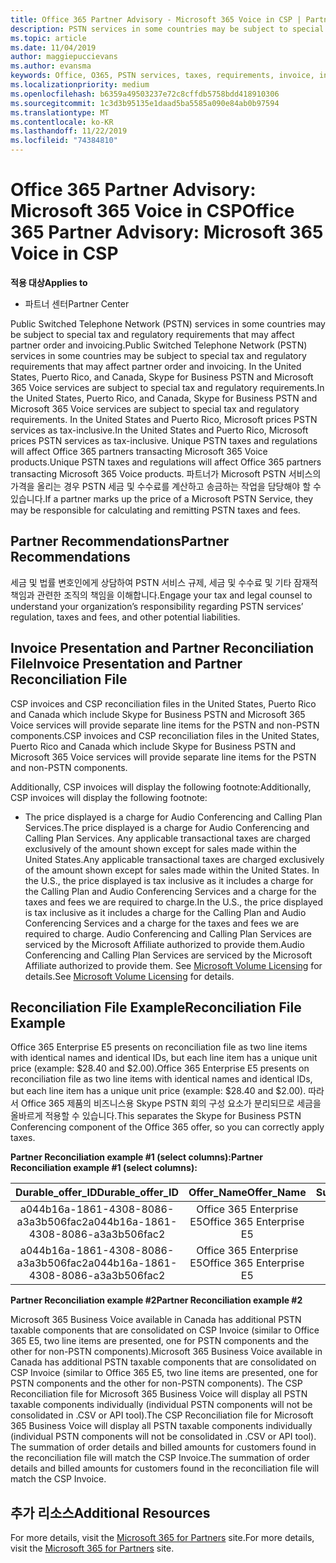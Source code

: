 ```yaml
---
title: Office 365 Partner Advisory - Microsoft 365 Voice in CSP | Partner Center
description: PSTN services in some countries may be subject to special tax and regulatory requirements that may affect partner order and invoicing.
ms.topic: article
ms.date: 11/04/2019
author: maggiepuccievans
ms.author: evansma
keywords: Office, O365, PSTN services, taxes, requirements, invoice, invoicing
ms.localizationpriority: medium
ms.openlocfilehash: b6359a49503237e72c8cffdb5758bdd418910306
ms.sourcegitcommit: 1c3d3b95135e1daad5ba5585a090e84ab0b97594
ms.translationtype: MT
ms.contentlocale: ko-KR
ms.lasthandoff: 11/22/2019
ms.locfileid: "74384810"
---
```

# <a name="office-365-partner-advisory-microsoft-365-voice-in-csp"></a><span data-ttu-id="b3450-104">Office 365 Partner Advisory: Microsoft 365 Voice in CSP</span><span class="sxs-lookup"><span data-stu-id="b3450-104">Office 365 Partner Advisory: Microsoft 365 Voice in CSP</span></span>

<span data-ttu-id="b3450-105">**적용 대상**</span><span class="sxs-lookup"><span data-stu-id="b3450-105">**Applies to**</span></span>

- <span data-ttu-id="b3450-106">파트너 센터</span><span class="sxs-lookup"><span data-stu-id="b3450-106">Partner Center</span></span>  

<span data-ttu-id="b3450-107">Public Switched Telephone Network (PSTN) services in some countries may be subject to special tax and regulatory requirements that may affect partner order and invoicing.</span><span class="sxs-lookup"><span data-stu-id="b3450-107">Public Switched Telephone Network (PSTN) services in some countries may be subject to special tax and regulatory requirements that may affect partner order and invoicing.</span></span>  <span data-ttu-id="b3450-108">In the United States, Puerto Rico, and Canada, Skype for Business PSTN and Microsoft 365 Voice services are subject to special tax and regulatory requirements.</span><span class="sxs-lookup"><span data-stu-id="b3450-108">In the United States, Puerto Rico, and Canada, Skype for Business PSTN and Microsoft 365 Voice services are subject to special tax and regulatory requirements.</span></span> <span data-ttu-id="b3450-109">In the United States and Puerto Rico, Microsoft prices PSTN services as tax-inclusive.</span><span class="sxs-lookup"><span data-stu-id="b3450-109">In the United States and Puerto Rico, Microsoft prices PSTN services as tax-inclusive.</span></span>  <span data-ttu-id="b3450-110">Unique PSTN taxes and regulations will affect Office 365 partners transacting Microsoft 365 Voice products.</span><span class="sxs-lookup"><span data-stu-id="b3450-110">Unique PSTN taxes and regulations will affect Office 365 partners transacting Microsoft 365 Voice products.</span></span>  <span data-ttu-id="b3450-111">파트너가 Microsoft PSTN 서비스의 가격을 올리는 경우 PSTN 세금 및 수수료를 계산하고 송금하는 작업을 담당해야 할 수 있습니다.</span><span class="sxs-lookup"><span data-stu-id="b3450-111">If a partner marks up the price of a Microsoft PSTN Service, they may be responsible for calculating and remitting PSTN taxes and fees.</span></span>

## <a name="partner-recommendations"></a><span data-ttu-id="b3450-112">Partner Recommendations</span><span class="sxs-lookup"><span data-stu-id="b3450-112">Partner Recommendations</span></span>

<span data-ttu-id="b3450-113">세금 및 법률 변호인에게 상담하여 PSTN 서비스 규제, 세금 및 수수료 및 기타 잠재적 책임과 관련한 조직의 책임을 이해합니다.</span><span class="sxs-lookup"><span data-stu-id="b3450-113">Engage your tax and legal counsel to understand your organization’s responsibility regarding PSTN services’ regulation, taxes and fees, and other potential liabilities.</span></span>

## <a name="invoice-presentation-and-partner-reconciliation-file"></a><span data-ttu-id="b3450-114">Invoice Presentation and Partner Reconciliation File</span><span class="sxs-lookup"><span data-stu-id="b3450-114">Invoice Presentation and Partner Reconciliation File</span></span>

<span data-ttu-id="b3450-115">CSP invoices and CSP reconciliation files in the United States, Puerto Rico and Canada which include Skype for Business PSTN and Microsoft 365 Voice services will provide separate line items for the PSTN and non-PSTN components.</span><span class="sxs-lookup"><span data-stu-id="b3450-115">CSP invoices and CSP reconciliation files in the United States, Puerto Rico and Canada which include Skype for Business PSTN and Microsoft 365 Voice services will provide separate line items for the PSTN and non-PSTN components.</span></span>

<span data-ttu-id="b3450-116">Additionally, CSP invoices will display the following footnote:</span><span class="sxs-lookup"><span data-stu-id="b3450-116">Additionally, CSP invoices will display the following footnote:</span></span>

* <span data-ttu-id="b3450-117">The price displayed is a charge for Audio Conferencing and Calling Plan Services.</span><span class="sxs-lookup"><span data-stu-id="b3450-117">The price displayed is a charge for Audio Conferencing and Calling Plan Services.</span></span>  <span data-ttu-id="b3450-118">Any applicable transactional taxes are charged exclusively of the amount shown except for sales made within the United States.</span><span class="sxs-lookup"><span data-stu-id="b3450-118">Any applicable transactional taxes are charged exclusively of the amount shown except for sales made within the United States.</span></span>  <span data-ttu-id="b3450-119">In the U.S., the price displayed is tax inclusive as it includes a charge for the Calling Plan and Audio Conferencing Services and a charge for the taxes and fees we are required to charge.</span><span class="sxs-lookup"><span data-stu-id="b3450-119">In the U.S., the price displayed is tax inclusive as it includes a charge for the Calling Plan and Audio Conferencing Services and a charge for the taxes and fees we are required to charge.</span></span>  <span data-ttu-id="b3450-120">Audio Conferencing and Calling Plan Services are serviced by the Microsoft Affiliate authorized to provide them.</span><span class="sxs-lookup"><span data-stu-id="b3450-120">Audio Conferencing and Calling Plan Services are serviced by the Microsoft Affiliate authorized to provide them.</span></span>  <span data-ttu-id="b3450-121">See [Microsoft Volume Licensing](https://go.microsoft.com/fwlink/?LinkId=690247) for details.</span><span class="sxs-lookup"><span data-stu-id="b3450-121">See [Microsoft Volume Licensing](https://go.microsoft.com/fwlink/?LinkId=690247) for details.</span></span>

## <a name="reconciliation-file-example"></a><span data-ttu-id="b3450-122">Reconciliation File Example</span><span class="sxs-lookup"><span data-stu-id="b3450-122">Reconciliation File Example</span></span>

<span data-ttu-id="b3450-123">Office 365 Enterprise E5 presents on reconciliation file as two line items with identical names and identical IDs, but each line item has a unique unit price (example: $28.40 and $2.00).</span><span class="sxs-lookup"><span data-stu-id="b3450-123">Office 365 Enterprise E5 presents on reconciliation file as two line items with identical names and identical IDs, but each line item has a unique unit price (example: $28.40 and $2.00).</span></span> <span data-ttu-id="b3450-124">따라서 Office 365 제품의 비즈니스용 Skype PSTN 회의 구성 요소가 분리되므로 세금을 올바르게 적용할 수 있습니다.</span><span class="sxs-lookup"><span data-stu-id="b3450-124">This separates the Skype for Business PSTN Conferencing component of the Office 365 offer, so you can correctly apply taxes.</span></span>

<span data-ttu-id="b3450-125">**Partner Reconciliation example #1 (select columns):**</span><span class="sxs-lookup"><span data-stu-id="b3450-125">**Partner Reconciliation example #1 (select columns):**</span></span>

|<span data-ttu-id="b3450-126">**Durable_offer_ID**</span><span class="sxs-lookup"><span data-stu-id="b3450-126">**Durable_offer_ID**</span></span>|<span data-ttu-id="b3450-127">**Offer_Name**</span><span class="sxs-lookup"><span data-stu-id="b3450-127">**Offer_Name**</span></span>|<span data-ttu-id="b3450-128">**Subscription_Start_Date**</span><span class="sxs-lookup"><span data-stu-id="b3450-128">**Subscription_Start_Date**</span></span>|<span data-ttu-id="b3450-129">**Subscription_End_Date**</span><span class="sxs-lookup"><span data-stu-id="b3450-129">**Subscription_End_Date**</span></span>|<span data-ttu-id="b3450-130">**Charge_Start_Date**</span><span class="sxs-lookup"><span data-stu-id="b3450-130">**Charge_Start_Date**</span></span>|<span data-ttu-id="b3450-131">**Charge_End_Date**</span><span class="sxs-lookup"><span data-stu-id="b3450-131">**Charge_End_Date**</span></span>|<span data-ttu-id="b3450-132">**Charge_Type**</span><span class="sxs-lookup"><span data-stu-id="b3450-132">**Charge_Type**</span></span>|<span data-ttu-id="b3450-133">**Unit_Price**</span><span class="sxs-lookup"><span data-stu-id="b3450-133">**Unit_Price**</span></span>|
|:----:|:----:|:----:|:----:|:----:|:----:|:----:|:----:|
|<span data-ttu-id="b3450-134">a044b16a-1861-4308-8086-a3a3b506fac2</span><span class="sxs-lookup"><span data-stu-id="b3450-134">a044b16a-1861-4308-8086-a3a3b506fac2</span></span>   |<span data-ttu-id="b3450-135">Office 365 Enterprise E5</span><span class="sxs-lookup"><span data-stu-id="b3450-135">Office 365 Enterprise E5</span></span>   |<span data-ttu-id="b3450-136">8/10/2019 0:00</span><span class="sxs-lookup"><span data-stu-id="b3450-136">8/10/2019 0:00</span></span>   |<span data-ttu-id="b3450-137">8/11/2019 0:00</span><span class="sxs-lookup"><span data-stu-id="b3450-137">8/11/2019 0:00</span></span>   |<span data-ttu-id="b3450-138">8/11/2019 0:00</span><span class="sxs-lookup"><span data-stu-id="b3450-138">8/11/2019 0:00</span></span>|<span data-ttu-id="b3450-139">9/10/2019 0:00</span><span class="sxs-lookup"><span data-stu-id="b3450-139">9/10/2019 0:00</span></span>   |<span data-ttu-id="b3450-140">주기 수수료</span><span class="sxs-lookup"><span data-stu-id="b3450-140">Cycle fee</span></span>   |<span data-ttu-id="b3450-141">28.40</span><span class="sxs-lookup"><span data-stu-id="b3450-141">28.40</span></span>   |
|<span data-ttu-id="b3450-142">a044b16a-1861-4308-8086-a3a3b506fac2</span><span class="sxs-lookup"><span data-stu-id="b3450-142">a044b16a-1861-4308-8086-a3a3b506fac2</span></span>   |<span data-ttu-id="b3450-143">Office 365 Enterprise E5</span><span class="sxs-lookup"><span data-stu-id="b3450-143">Office 365 Enterprise E5</span></span>   |<span data-ttu-id="b3450-144">8/10/2019 0:00</span><span class="sxs-lookup"><span data-stu-id="b3450-144">8/10/2019 0:00</span></span>   |<span data-ttu-id="b3450-145">8/11/2019 0:00</span><span class="sxs-lookup"><span data-stu-id="b3450-145">8/11/2019 0:00</span></span>   |<span data-ttu-id="b3450-146">8/11/2019 0:00</span><span class="sxs-lookup"><span data-stu-id="b3450-146">8/11/2019 0:00</span></span>   |<span data-ttu-id="b3450-147">9/10/2019 0:00</span><span class="sxs-lookup"><span data-stu-id="b3450-147">9/10/2019 0:00</span></span>   |<span data-ttu-id="b3450-148">주기 수수료</span><span class="sxs-lookup"><span data-stu-id="b3450-148">Cycle fee</span></span>   |<span data-ttu-id="b3450-149">2.00</span><span class="sxs-lookup"><span data-stu-id="b3450-149">2.00</span></span>   |

<span data-ttu-id="b3450-150">**Partner Reconciliation example #2**</span><span class="sxs-lookup"><span data-stu-id="b3450-150">**Partner Reconciliation example #2**</span></span>

<span data-ttu-id="b3450-151">Microsoft 365 Business Voice available in Canada has additional PSTN taxable components that are consolidated on CSP Invoice (similar to Office 365 E5, two line items are presented, one for PSTN components and the other for non-PSTN components).</span><span class="sxs-lookup"><span data-stu-id="b3450-151">Microsoft 365 Business Voice available in Canada has additional PSTN taxable components that are consolidated on CSP Invoice (similar to Office 365 E5, two line items are presented, one for PSTN components and the other for non-PSTN components).</span></span>  <span data-ttu-id="b3450-152">The CSP Reconciliation file for Microsoft 365 Business Voice will display all PSTN taxable components individually (individual PSTN components will not be consolidated in .CSV or API tool).</span><span class="sxs-lookup"><span data-stu-id="b3450-152">The CSP Reconciliation file for Microsoft 365 Business Voice will display all PSTN taxable components individually (individual PSTN components will not be consolidated in .CSV or API tool).</span></span>  <span data-ttu-id="b3450-153">The summation of order details and billed amounts for customers found in the reconciliation file will match the CSP Invoice.</span><span class="sxs-lookup"><span data-stu-id="b3450-153">The summation of order details and billed amounts for customers found in the reconciliation file will match the CSP Invoice.</span></span>

## <a name="additional-resources"></a><span data-ttu-id="b3450-154">추가 리소스</span><span class="sxs-lookup"><span data-stu-id="b3450-154">Additional Resources</span></span>
<span data-ttu-id="b3450-155">For more details, visit the [Microsoft 365 for Partners](https://drumbeat.office.com/Pages/home2016.aspx) site.</span><span class="sxs-lookup"><span data-stu-id="b3450-155">For more details, visit the [Microsoft 365 for Partners](https://drumbeat.office.com/Pages/home2016.aspx) site.</span></span>

